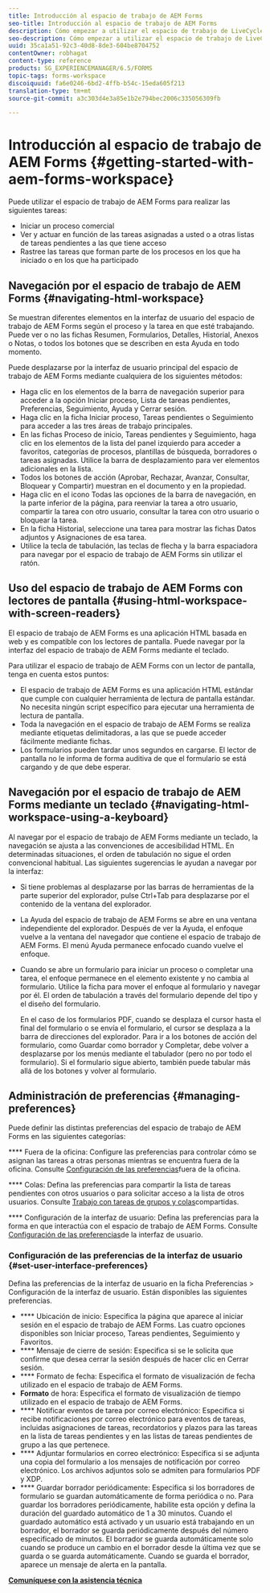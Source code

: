 ```yaml
---
title: Introducción al espacio de trabajo de AEM Forms
seo-title: Introducción al espacio de trabajo de AEM Forms
description: Cómo empezar a utilizar el espacio de trabajo de LiveCycle AEM Forms para administrar los procesos de automatización empresarial.
seo-description: Cómo empezar a utilizar el espacio de trabajo de LiveCycle AEM Forms para administrar los procesos de automatización empresarial.
uuid: 35ca1a51-92c3-40d8-8de3-604be8704752
contentOwner: robhagat
content-type: reference
products: SG_EXPERIENCEMANAGER/6.5/FORMS
topic-tags: forms-workspace
discoiquuid: fa6e0246-6bd2-4ffb-b54c-15eda605f213
translation-type: tm+mt
source-git-commit: a3c303d4e3a85e1b2e794bec2006c335056309fb

---
```



# Introducción al espacio de trabajo de AEM Forms {#getting-started-with-aem-forms-workspace}

Puede utilizar el espacio de trabajo de AEM Forms para realizar las siguientes tareas:

* Iniciar un proceso comercial
* Ver y actuar en función de las tareas asignadas a usted o a otras listas de tareas pendientes a las que tiene acceso
* Rastree las tareas que forman parte de los procesos en los que ha iniciado o en los que ha participado

## Navegación por el espacio de trabajo de AEM Forms {#navigating-html-workspace}

Se muestran diferentes elementos en la interfaz de usuario del espacio de trabajo de AEM Forms según el proceso y la tarea en que esté trabajando. Puede ver o no las fichas Resumen, Formularios, Detalles, Historial, Anexos o Notas, o todos los botones que se describen en esta Ayuda en todo momento.

Puede desplazarse por la interfaz de usuario principal del espacio de trabajo de AEM Forms mediante cualquiera de los siguientes métodos:

* Haga clic en los elementos de la barra de navegación superior para acceder a la opción Iniciar proceso, Lista de tareas pendientes, Preferencias, Seguimiento, Ayuda y Cerrar sesión.
* Haga clic en la ficha Iniciar proceso, Tareas pendientes o Seguimiento para acceder a las tres áreas de trabajo principales.
* En las fichas Proceso de inicio, Tareas pendientes y Seguimiento, haga clic en los elementos de la lista del panel izquierdo para acceder a favoritos, categorías de procesos, plantillas de búsqueda, borradores o tareas asignadas. Utilice la barra de desplazamiento para ver elementos adicionales en la lista.
* Todos los botones de acción (Aprobar, Rechazar, Avanzar, Consultar, Bloquear y Compartir) muestran en el documento y en la propiedad.
* Haga clic en el icono Todas las opciones de la barra de navegación, en la parte inferior de la página, para reenviar la tarea a otro usuario, compartir la tarea con otro usuario, consultar la tarea con otro usuario o bloquear la tarea.
* En la ficha Historial, seleccione una tarea para mostrar las fichas Datos adjuntos y Asignaciones de esa tarea.
* Utilice la tecla de tabulación, las teclas de flecha y la barra espaciadora para navegar por el espacio de trabajo de AEM Forms sin utilizar el ratón.

## Uso del espacio de trabajo de AEM Forms con lectores de pantalla {#using-html-workspace-with-screen-readers}

El espacio de trabajo de AEM Forms es una aplicación HTML basada en web y es compatible con los lectores de pantalla. Puede navegar por la interfaz del espacio de trabajo de AEM Forms mediante el teclado.

Para utilizar el espacio de trabajo de AEM Forms con un lector de pantalla, tenga en cuenta estos puntos:

* El espacio de trabajo de AEM Forms es una aplicación HTML estándar que cumple con cualquier herramienta de lectura de pantalla estándar. No necesita ningún script específico para ejecutar una herramienta de lectura de pantalla.
* Toda la navegación en el espacio de trabajo de AEM Forms se realiza mediante etiquetas delimitadoras, a las que se puede acceder fácilmente mediante fichas.
* Los formularios pueden tardar unos segundos en cargarse. El lector de pantalla no le informa de forma auditiva de que el formulario se está cargando y de que debe esperar.

## Navegación por el espacio de trabajo de AEM Forms mediante un teclado {#navigating-html-workspace-using-a-keyboard}

Al navegar por el espacio de trabajo de AEM Forms mediante un teclado, la navegación se ajusta a las convenciones de accesibilidad HTML. En determinadas situaciones, el orden de tabulación no sigue el orden convencional habitual. Las siguientes sugerencias le ayudan a navegar por la interfaz:

* Si tiene problemas al desplazarse por las barras de herramientas de la parte superior del explorador, pulse Ctrl+Tab para desplazarse por el contenido de la ventana del explorador.
* La Ayuda del espacio de trabajo de AEM Forms se abre en una ventana independiente del explorador. Después de ver la Ayuda, el enfoque vuelve a la ventana del navegador que contiene el espacio de trabajo de AEM Forms. El menú Ayuda permanece enfocado cuando vuelve el enfoque.
* Cuando se abre un formulario para iniciar un proceso o completar una tarea, el enfoque permanece en el elemento existente y no cambia al formulario. Utilice la ficha para mover el enfoque al formulario y navegar por él. El orden de tabulación a través del formulario depende del tipo y el diseño del formulario.

   En el caso de los formularios PDF, cuando se desplaza el cursor hasta el final del formulario o se envía el formulario, el cursor se desplaza a la barra de direcciones del explorador. Para ir a los botones de acción del formulario, como Guardar como borrador y Completar, debe volver a desplazarse por los menús mediante el tabulador (pero no por todo el formulario). Si el formulario sigue abierto, también puede tabular más allá de los botones y volver al formulario.

## Administración de preferencias {#managing-preferences}

Puede definir las distintas preferencias del espacio de trabajo de AEM Forms en las siguientes categorías:

**** Fuera de la oficina: Configure las preferencias para controlar cómo se asignan las tareas a otras personas mientras se encuentra fuera de la oficina. Consulte [Configuración de las preferencias](/help/forms/using/todo-lists.md#main-pars-heading-22)fuera de la oficina.

**** Colas: Defina las preferencias para compartir la lista de tareas pendientes con otros usuarios o para solicitar acceso a la lista de otros usuarios. Consulte [Trabajo con tareas de grupos y colas](/help/forms/using/todo-lists.md#main-pars-heading-19)compartidas.

**** Configuración de la interfaz de usuario: Defina las preferencias para la forma en que interactúa con el espacio de trabajo de AEM Forms. Consulte [Configuración de las preferencias](/help/forms/using/getting-started-livecycle-html-workspace.md#main-pars-heading-5)de la interfaz de usuario.

### Configuración de las preferencias de la interfaz de usuario {#set-user-interface-preferences}

Defina las preferencias de la interfaz de usuario en la ficha Preferencias > Configuración de la interfaz de usuario. Están disponibles las siguientes preferencias.

* **** Ubicación de inicio: Especifica la página que aparece al iniciar sesión en el espacio de trabajo de AEM Forms. Las cuatro opciones disponibles son Iniciar proceso, Tareas pendientes, Seguimiento y Favoritos.
* **** Mensaje de cierre de sesión: Especifica si se le solicita que confirme que desea cerrar la sesión después de hacer clic en Cerrar sesión.
* **** Formato de fecha: Especifica el formato de visualización de fecha utilizado en el espacio de trabajo de AEM Forms.
* **Formato** de hora: Especifica el formato de visualización de tiempo utilizado en el espacio de trabajo de AEM Forms.
* **** Notificar eventos de tarea por correo electrónico: Especifica si recibe notificaciones por correo electrónico para eventos de tareas, incluidas asignaciones de tareas, recordatorios y plazos para las tareas en la lista de tareas pendientes y en las listas de tareas pendientes de grupo a las que pertenece.
* **** Adjuntar formularios en correo electrónico: Especifica si se adjunta una copia del formulario a los mensajes de notificación por correo electrónico. Los archivos adjuntos solo se admiten para formularios PDF y XDP.
* **** Guardar borrador periódicamente: Especifica si los borradores de formulario se guardan automáticamente de forma periódica o no. Para guardar los borradores periódicamente, habilite esta opción y defina la duración del guardado automático de 1 a 30 minutos. Cuando el guardado automático está activado y un usuario está trabajando en un borrador, el borrador se guarda periódicamente después del número especificado de minutos. El borrador se guarda automáticamente solo cuando se produce un cambio en el borrador desde la última vez que se guarda o se guarda automáticamente. Cuando se guarda el borrador, aparece un mensaje de alerta en la pantalla.

**[Comuníquese con la asistencia técnica](https://www.adobe.com/account/sign-in.supportportal.html)**
